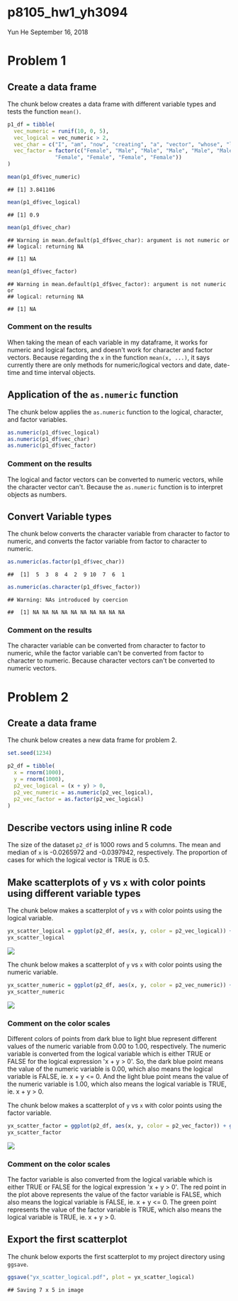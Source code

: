 p8105\_hw1\_yh3094
================
Yun He
September 16, 2018

Problem 1
=========

Create a data frame
-------------------

The chunk below creates a data frame with different variable types and tests the function `mean()`.

``` r
p1_df = tibble(
  vec_numeric = runif(10, 0, 5),
  vec_logical = vec_numeric > 2,
  vec_char = c("I", "am", "now", "creating", "a", "vector", "whose", "length", "is", "10"),
  vec_factor = factor(c("Female", "Male", "Male", "Male", "Male", "Male", 
               "Female", "Female", "Female", "Female"))
)

mean(p1_df$vec_numeric)
```

    ## [1] 3.841106

``` r
mean(p1_df$vec_logical)
```

    ## [1] 0.9

``` r
mean(p1_df$vec_char)
```

    ## Warning in mean.default(p1_df$vec_char): argument is not numeric or
    ## logical: returning NA

    ## [1] NA

``` r
mean(p1_df$vec_factor)
```

    ## Warning in mean.default(p1_df$vec_factor): argument is not numeric or
    ## logical: returning NA

    ## [1] NA

### Comment on the results

When taking the mean of each variable in my dataframe, it works for numeric and logical factors, and doesn't work for character and factor vectors. Because regarding the `x` in the function `mean(x, ...)`, it says currently there are only methods for numeric/logical vectors and date, date-time and time interval objects.

Application of the `as.numeric` function
----------------------------------------

The chunk below applies the `as.numeric` function to the logical, character, and factor variables.

``` r
as.numeric(p1_df$vec_logical)
as.numeric(p1_df$vec_char)
as.numeric(p1_df$vec_factor)
```

### Comment on the results

The logical and factor vectors can be converted to numeric vectors, while the character vector can't. Because the `as.numeric` function is to interpret objects as numbers.

Convert Variable types
----------------------

The chunk below converts the character variable from character to factor to numeric, and converts the factor variable from factor to character to numeric.

``` r
as.numeric(as.factor(p1_df$vec_char))
```

    ##  [1]  5  3  8  4  2  9 10  7  6  1

``` r
as.numeric(as.character(p1_df$vec_factor))
```

    ## Warning: NAs introduced by coercion

    ##  [1] NA NA NA NA NA NA NA NA NA NA

### Comment on the results

The character variable can be converted from character to factor to numeric, while the factor variable can't be converted from factor to character to numeric. Because character vectors can't be converted to numeric vectors.

Problem 2
=========

Create a data frame
-------------------

The chunk below creates a new data frame for problem 2.

``` r
set.seed(1234)

p2_df = tibble(
  x = rnorm(1000),
  y = rnorm(1000),
  p2_vec_logical = (x + y) > 0,
  p2_vec_numeric = as.numeric(p2_vec_logical),
  p2_vec_factor = as.factor(p2_vec_logical)
)
```

Describe vectors using inline R code
------------------------------------

The size of the dataset `p2_df` is 1000 rows and 5 columns. The mean and median of `x` is -0.0265972 and -0.0397942, respectively. The proportion of cases for which the logical vector is TRUE is 0.5.

Make scatterplots of `y` vs `x` with color points using different variable types
--------------------------------------------------------------------------------

The chunk below makes a scatterplot of `y` vs `x` with color points using the logical variable.

``` r
yx_scatter_logical = ggplot(p2_df, aes(x, y, color = p2_vec_logical)) + geom_point()
yx_scatter_logical
```

![](p8105_hw1_yh3094_files/figure-markdown_github/p2_yx_scatter_logical-1.png)

The chunk below makes a scatterplot of `y` vs `x` with color points using the numeric variable.

``` r
yx_scatter_numeric = ggplot(p2_df, aes(x, y, color = p2_vec_numeric)) + geom_point()
yx_scatter_numeric
```

![](p8105_hw1_yh3094_files/figure-markdown_github/p2_yx_scatter_numeric-1.png)

### Comment on the color scales

Different colors of points from dark blue to light blue represent different values of the numeric variable from 0.00 to 1.00, respectively. The numeric variable is converted from the logical variable which is either TRUE or FALSE for the logical expression 'x + y &gt; 0'. So, the dark blue point means the value of the numeric variable is 0.00, which also means the logical variable is FALSE, ie. x + y &lt;= 0. And the light blue point means the value of the numeric variable is 1.00, which also means the logical variable is TRUE, ie. x + y &gt; 0.

The chunk below makes a scatterplot of `y` vs `x` with color points using the factor variable.

``` r
yx_scatter_factor = ggplot(p2_df, aes(x, y, color = p2_vec_factor)) + geom_point()
yx_scatter_factor
```

![](p8105_hw1_yh3094_files/figure-markdown_github/p2_yx_scatter_factor-1.png)

### Comment on the color scales

The factor variable is also converted from the logical variable which is either TRUE or FALSE for the logical expression 'x + y &gt; 0'. The red point in the plot above represents the value of the factor variable is FALSE, which also means the logical variable is FALSE, ie. x + y &lt;= 0. The green point represents the value of the factor variable is TRUE, which also means the logical variable is TRUE, ie. x + y &gt; 0.

Export the first scatterplot
----------------------------

The chunk below exports the first scatterplot to my project directory using `ggsave`.

``` r
ggsave("yx_scatter_logical.pdf", plot = yx_scatter_logical)
```

    ## Saving 7 x 5 in image
